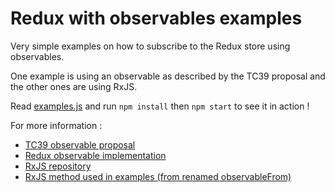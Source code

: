 # Redux with observables examples

Very simple examples on how to subscribe to the Redux store using observables.

One example is using an observable as described by the TC39 proposal and the other ones are using RxJS.

Read [examples.js](examples.js) and run `npm install` then `npm start` to see it in action !

For more information :
- [TC39 observable proposal](https://github.com/tc39/proposal-observable)
- [Redux observable implementation](https://github.com/reduxjs/redux/blob/master/src/createStore.js#L225)
- [RxJS repository](https://github.com/ReactiveX/rxjs)
- [RxJS method used in examples (from renamed observableFrom)](https://github.com/ReactiveX/rxjs/blob/master/src/internal/observable/from.ts#L25)